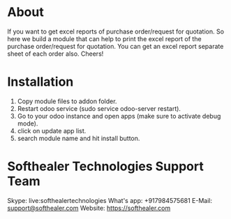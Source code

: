 About
============
If you want to get excel reports of purchase order/request for quotation. So here we build a module that can help to print the excel report of the purchase order/request for quotation. You can get an excel report separate sheet of each order also. Cheers!

Installation
============
1) Copy module files to addon folder.
2) Restart odoo service (sudo service odoo-server restart).
3) Go to your odoo instance and open apps (make sure to activate debug mode).
4) click on update app list. 
5) search module name and hit install button.

Softhealer Technologies Support Team
=====================================
Skype: live:softhealertechnologies
What's app: +917984575681
E-Mail: support@softhealer.com
Website: https://softhealer.com
